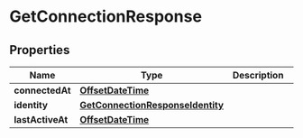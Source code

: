 

# GetConnectionResponse


## Properties

| Name | Type | Description | Notes |
|------------ | ------------- | ------------- | -------------|
|**connectedAt** | [**OffsetDateTime**](OffsetDateTime.md) |  |  [optional] |
|**identity** | [**GetConnectionResponseIdentity**](GetConnectionResponseIdentity.md) |  |  [optional] |
|**lastActiveAt** | [**OffsetDateTime**](OffsetDateTime.md) |  |  [optional] |



